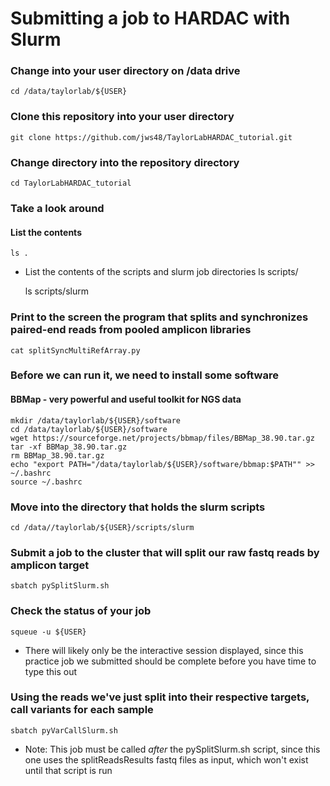 # Submitting a job to HARDAC with Slurm


### Change into your user directory on /data drive
	cd /data/taylorlab/${USER}

### Clone this repository into your user directory
    git clone https://github.com/jws48/TaylorLabHARDAC_tutorial.git
    
### Change directory into the repository directory
	cd TaylorLabHARDAC_tutorial
	
### Take a look around
#### List the contents
	ls .
- List the contents of the scripts and slurm job directories
	ls scripts/
	
	ls scripts/slurm

### Print to the screen the program that splits and synchronizes paired-end reads from pooled amplicon libraries
	cat splitSyncMultiRefArray.py

### Before we can run it, we need to install some software
#### BBMap - very powerful and useful toolkit for NGS data
	mkdir /data/taylorlab/${USER}/software	
	cd /data/taylorlab/${USER}/software
	wget https://sourceforge.net/projects/bbmap/files/BBMap_38.90.tar.gz
	tar -xf BBMap_38.90.tar.gz
	rm BBMap_38.90.tar.gz
	echo "export PATH="/data/taylorlab/${USER}/software/bbmap:$PATH"" >> ~/.bashrc
	source ~/.bashrc

### Move into the directory that holds the slurm scripts
	cd /data//taylorlab/${USER}/scripts/slurm

### Submit a job to the cluster that will split our raw fastq reads by amplicon target
	sbatch pySplitSlurm.sh 

### Check the status of your job
	squeue -u ${USER}
- There will likely only be the interactive session displayed, since this practice job we submitted should be complete before you have time to type this out

### Using the reads we've just split into their respective targets, call variants for each sample
	sbatch pyVarCallSlurm.sh
- Note: This job must be called *after* the pySplitSlurm.sh script, since this one uses the splitReadsResults fastq files as input, which won't exist until that script is run

